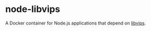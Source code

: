 # node-libvips

A Docker container for Node.js applications that depend on [libvips](https://libvips.github.io/libvips/).
